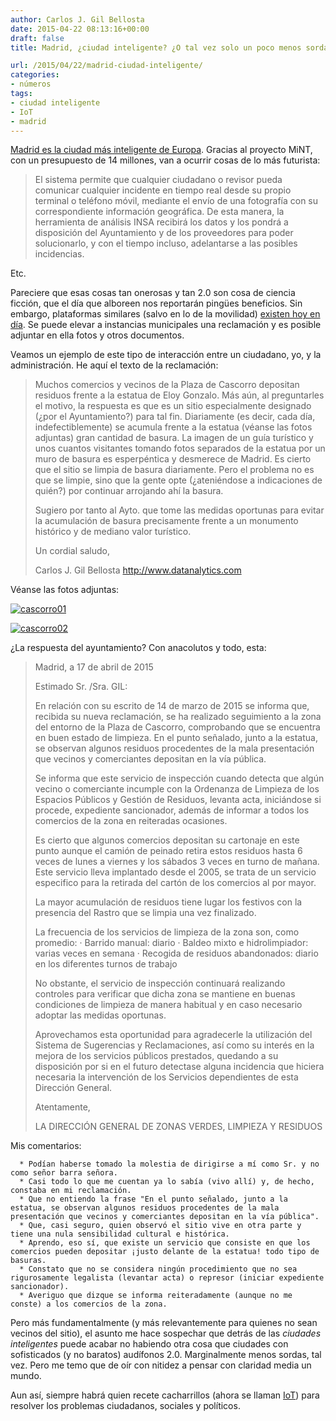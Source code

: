 ```yaml
---
author: Carlos J. Gil Bellosta
date: 2015-04-22 08:13:16+00:00
draft: false
title: Madrid, ¿ciudad inteligente? ¿O tal vez solo un poco menos sorda?

url: /2015/04/22/madrid-ciudad-inteligente/
categories:
- números
tags:
- ciudad inteligente
- IoT
- madrid
---
```


[Madrid es la ciudad más inteligente de Europa](http://www.inarquia.es/eficiencia-energetica/noticias/actualidad/item/852-el-proyecto-mint-convertir%C3%A1-a-madrid-en-la-ciudad-m%C3%A1s-inteligente-de-europa). Gracias al proyecto MiNT, con un presupuesto de 14 millones, van a ocurrir cosas de lo más futurista:



<blockquote>El sistema permite que cualquier ciudadano o revisor pueda comunicar cualquier incidente en tiempo real desde su propio terminal o teléfono móvil, mediante el envío de una fotografía con su correspondiente información geográfica. De esta manera, la herramienta de análisis INSA recibirá los datos y los pondrá a disposición del Ayuntamiento y de los proveedores para poder solucionarlo, y con el tiempo incluso, adelantarse a las posibles incidencias.</blockquote>



Etc.

Pareciere que esas cosas tan onerosas y tan 2.0 son cosa de ciencia ficción, que el día que alboreen nos reportarán pingües beneficios. Sin embargo, plataformas similares (salvo en lo de la movilidad) [existen hoy en día](http://www.madrid.es/portales/munimadrid/es/Inicio/Ayuntamiento/Contactar/Sugerencias-y-reclamaciones?vgnextchannel=5eadc1ab4fd86210VgnVCM2000000c205a0aRCRD). Se puede elevar a instancias municipales una reclamación y es posible adjuntar en ella fotos y otros documentos.

Veamos un ejemplo de este tipo de interacción entre un ciudadano, yo, y la administración. He aquí el texto de la reclamación:



<blockquote>Muchos comercios y vecinos de la Plaza de Cascorro depositan residuos frente a la estatua de Eloy Gonzalo. Más aún, al preguntarles el motivo, la respuesta es que es un sitio especialmente designado (¿por el Ayuntamiento?) para tal fin. Diariamente (es decir, cada día, indefectiblemente) se acumula frente a la estatua (véanse las fotos adjuntas) gran cantidad de basura. La imagen de un guía turístico y unos cuantos visitantes tomando fotos separados de la estatua por un muro de basura es esperpéntica y desmerece de Madrid. Es cierto que el sitio se limpia de basura diariamente. Pero el problema no es que se limpie, sino que la gente opte (¿ateniéndose a indicaciones de quién?) por continuar arrojando ahí la basura.

Sugiero por tanto al Ayto. que tome las medidas oportunas para evitar la acumulación de basura precisamente frente a un monumento histórico y de mediano valor turístico.

Un cordial saludo,

Carlos J. Gil Bellosta
http://www.datanalytics.com</blockquote>



Véanse las fotos adjuntas:

[![cascorro01](/wp-uploads/2015/04/cascorro01.jpg)
](/wp-uploads/2015/04/cascorro01.jpg)

[![cascorro02](/wp-uploads/2015/04/cascorro02.jpg)
](/wp-uploads/2015/04/cascorro02.jpg)

¿La respuesta del ayuntamiento? Con anacolutos y todo, esta:



<blockquote>Madrid, a 17 de abril de 2015

Estimado Sr. /Sra. GIL:

En relación con su escrito de 14 de marzo de 2015 se informa que, recibida su nueva reclamación, se ha realizado seguimiento a la zona del entorno de  la Plaza de Cascorro, comprobando que se encuentra en buen estado de limpieza. En el punto señalado, junto a la estatua, se observan algunos  residuos procedentes de la mala presentación que vecinos y comerciantes depositan en la vía pública.

Se informa que este servicio de inspección cuando detecta que algún vecino o comerciante incumple con la Ordenanza de Limpieza de los Espacios Públicos y Gestión de Residuos, levanta acta, iniciándose si procede, expediente sancionador, además de informar a todos los comercios de la zona en reiteradas ocasiones.

Es cierto que algunos comercios depositan su cartonaje en este punto aunque el camión de peinado retira estos residuos hasta 6 veces de lunes a viernes y los sábados 3 veces en turno de mañana.  Este servicio lleva implantado desde el 2005, se trata de un servicio especifico para la retirada del cartón de los comercios al por mayor.

La mayor acumulación de residuos tiene lugar los festivos con la presencia del Rastro que se limpia una vez finalizado.

La frecuencia de los servicios de limpieza de la zona son, como promedio:
· Barrido manual: diario
· Baldeo mixto e hidrolimpiador: varias veces en semana
· Recogida de residuos abandonados: diario  en los diferentes turnos de trabajo

No obstante, el servicio de inspección continuará realizando controles para verificar que dicha zona se mantiene en buenas condiciones de limpieza de manera habitual y en caso necesario adoptar las medidas oportunas.

Aprovechamos esta oportunidad para agradecerle la utilización del Sistema de Sugerencias y Reclamaciones, así como su interés en la mejora de los servicios públicos prestados, quedando a su disposición por si en el futuro detectase alguna incidencia que hiciera necesaria la intervención de los Servicios dependientes de esta Dirección General.

Atentamente,

LA DIRECCIÓN GENERAL DE ZONAS VERDES, LIMPIEZA Y RESIDUOS</blockquote>



Mis comentarios:



	  * Podían haberse tomado la molestia de dirigirse a mí como Sr. y no como señor barra señora.
	  * Casi todo lo que me cuentan ya lo sabía (vivo allí) y, de hecho, constaba en mi reclamación.
	  * Que no entiendo la frase "En el punto señalado, junto a la estatua, se observan algunos residuos procedentes de la mala presentación que vecinos y comerciantes depositan en la vía pública".
	  * Que, casi seguro, quien observó el sitio vive en otra parte y tiene una nula sensibilidad cultural e histórica.
	  * Aprendo, eso sí, que existe un servicio que consiste en que los comercios pueden depositar ¡justo delante de la estatua! todo tipo de basuras.
	  * Constato que no se considera ningún procedimiento que no sea rigurosamente legalista (levantar acta) o represor (iniciar expediente sancionador).
	  * Averiguo que dizque se informa reiteradamente (aunque no me conste) a los comercios de la zona.


Pero más fundamentalmente (y más relevantemente para quienes no sean vecinos del sitio), el asunto me hace sospechar que detrás de las  _ciudades inteligentes_ puede acabar no habiendo otra cosa que ciudades con sofisticados (y no baratos) audífonos 2.0. Marginalmente menos sordas, tal vez. Pero me temo que de oír con nitidez a pensar con claridad media un mundo.

Aun así, siempre habrá quien recete cacharrillos (ahora se llaman [IoT](http://es.wikipedia.org/wiki/Internet_de_las_cosas)) para resolver los problemas ciudadanos, sociales y políticos.
